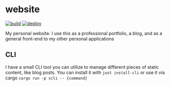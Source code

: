 # website

[![build](https://github.com/sneakycrow/website/actions/workflows/build.yml/badge.svg)](https://github.com/sneakycrow/website/actions/workflows/build.yml)
[![deploy](https://github.com/sneakycrow/website/actions/workflows/deploy.yml/badge.svg)](https://github.com/sneakycrow/website/actions/workflows/deploy.yml)

My personal website. I use this as a professional portfolio, a blog, and as a general front-end to my other personal
applications

## CLI

I have a small CLI tool you can utilize to manage different pieces of static content, like blog posts. You can install it with
`just install-cli` or use it via cargo `cargo run -p scli -- {command}`
